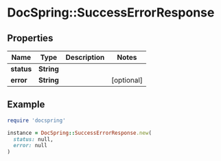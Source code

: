 # DocSpring::SuccessErrorResponse

## Properties

| Name | Type | Description | Notes |
| ---- | ---- | ----------- | ----- |
| **status** | **String** |  |  |
| **error** | **String** |  | [optional] |

## Example

```ruby
require 'docspring'

instance = DocSpring::SuccessErrorResponse.new(
  status: null,
  error: null
)
```

